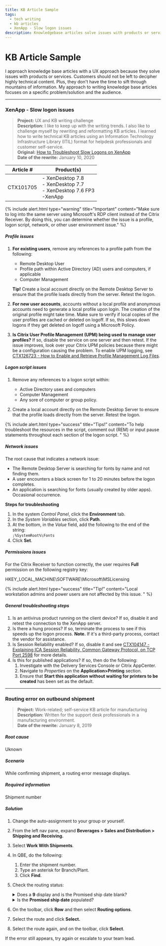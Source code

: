 ```yaml
---
title: KB Article Sample
tags: 
  - tech writing
  - kb articles 
  - XenApp - Slow logon issues
description: Knowledgebase articles solve issues with products or services. Customers should not be left to decipher highly technical content. Plus, they don't have the time to sift through mountains of information. My approach to writing knowledgebase articles is by focusing on a specific problem/solution and the audience. 
---
```


# KB Article Sample

I approach knowledge base articles with a UX approach because they solve issues with products or services. Customers should not be left to decipher highly technical content. Plus, they don't have the time to sift through mountains of information. My approach to writing knowledge base articles focuses on a specific problem/solution and the audience. 



<hr />

### XenApp - Slow logon issues

>**Project:**  UX and KB writing challenge  <br />
>**Description:**  I like to keep up with the writing trends.  I also like to challenge myself by rewriting and reformatting KB articles.  I learned how to write technical KB articles using an Information Technology Infrastructure Library (ITIL) format for helpdesk professionals and customer self-service.<br />
>**Original:** [How to Troubleshoot Slow Logons on XenApp](https://support.citrix.com/article/CTX101705)<br />
>**Date of the rewrite:** January 10, 2020 

| Article # | Product(s) |
| --------- | ---------- |
| CTX101705 | - XenDesktop 7.8<br />- XenDesktop 7.7<br />- XenDesktop 7.6 FP3<br />-XenApp |

{% include alert.html type="warning" title="Important" content="Make sure to log into the same server using Microsoft's RDP client instead of the Citrix Receiver. By doing this, you can determine whether the issue is a profile, logon script, network, or other user environment issue." %}


##### Profile issues

1. **For existing users**, remove any references to a profile path from the following:

   - Remote Desktop User 
   - Profile path within Active Directory (AD) users and computers, if applicable
   - Computer Management

   **Tip!** Create a local account directly on the Remote Desktop Server to ensure that the profile loads directly from the server. Retest the logon.   
   

2. **For new user accounts**, accounts without a local profile and anonymous accounts need to generate a local profile upon login. The creation of the original profile might take time. Make sure to verify if local copies of the user profiles are cached or deleted on logoff.  If so, this slows down logons if they get deleted on logoff using a Microsoft Policy. 

3. **Is Citrix User Profile Management (UPM) being used to manage user profiles?** If so, disable the service on one server and then retest.  If the issue improves, look over your Citrix UPM policies because there might be a configuration causing the problem.  To enable UPM logging, see [CTX126723 - How to Enable and Retrieve Profile Management Log Files](). 



##### Logon script issues

1. Remove any references to a logon script within:
   - Active Directory uses and computers
   - Computer Management
   - Any sore of computer or group policy.

2. Create a local account directly on the Remote Desktop Server to ensure that the profile loads directly from the server. Retest the logon.

{% include alert.html type="success" title="Tips!" content="To help troubleshoot the resources in the script, comment out (REM) or input pause statements throughout each section of the logon script. " %}

##### Network issues

The root cause that indicates a network issue:

- The Remote Desktop Server is searching for fonts by name and not finding them.
- A user encounters a black screen for 1 to 20 minutes before the logon completes. 
- An application is searching for fonts (usually created by older apps). Occasional occurrence.

**Steps for troubleshooting**<br />
1. In the system *Control Panel*, click the **Environment** tab.
2. In the *System Variables* section, click **Path**.
3. At the bottom, in the *Value* field, add the following to the end of the string:<br />
   `;%SystemRoot%\Fonts`
4. Click **Set**.

##### Permissions issues
For the Citrix Receiver to function correctly, the user requires **Full** permission on the following registry key:

   HKEY_LOCAL_MACHINE\SOFTWARE\Microsoft\MSLicensing


{% include alert.html type="success" title="Tip!" content="Local workstation admins and power users are not affected by this issue. " %}

##### General troubleshooting steps

1. Is an antivirus product running on the client device? If so, disable it and retest the connection to the XenApp server.
2. Is there a hung process? If so, terminate the process to see if this speeds up the logon process. 
   **Note.** If it's a third-party process, contact the vendor for assistance.
3. Is Session Reliability enabled? If so, disable it and see [CTX104147 - Explaining ICA Session Reliability, Common Gateway Protocol, on TCP Port 2598]() for more details. 
4. Is this for published applications? If so, then do the following:
   1. Investigate with the Delivery Services Console or Citrix AppCenter. 
   2. Navigate to *Properties* on the **Application\>Printing** section.
   3. Ensure that **Start this application without waiting for printers to be created** has been set as the default.



<hr />

### Routing error on outbound shipment

>**Project:** Work-related; self-service KB article for manufacturing<br>
>**Description:**  Written for the support desk professionals in a manufacturing environment.  <br>
>**Date of the rewrite:** January 8, 2019 

##### Root cause
Uknown

##### Scenario
While confirming shipment, a routing error message displays.

##### Required information
Shipment number


##### Solution

1. Change the auto-assignment to your group or yourself.
2. From the left nav pane, expand **Beverages \> Sales and Distribution \> Shipping and Receiving.**
3. Select **Work With Shipments**.
4. In QBE, do the following:
   1. Enter the shipment number.
   2. Type an asterisk for Branch/Plant. 
   3. Click **Find**.
5. Check the routing status:
   <details><summary>Does a <b>9</b> display and is the Promised ship date blank?</summary><p>
    <ol start="a">
    <li>To the left of the shipment, click the check box to select it. </li>
    <li>On the toolbar, click <b>Row</b> and then select <b>Routing options.</b><div class="note" style="padding: 3px 0px; margin: 6pt 0pt;background-color: yellow;"><b>Note.</b> If the <i>A detail rate was not found</i> error message displays, close the message.</div></li>
    <li>Very that the check box is still selected.</li>
    <li>On the toolbar, click <b>Select</b> and then click the <b>Dates/Times</b> tab.</li>
    <li>Re-enter the promised delivery date and time even if it's already populated.</li>
    <li>Click the <b>Recalculate promised ship date and time</b> check box to select it and click <b>OK</b>. <div class="note" style="padding: 3px 0px; margin: 6pt 0pt;background-color: yellow;"><b>Note.</b> If the <i>Promised ship date and time in past</i> message displays, click <b>OK</b>.</div></li>
    <li>You can proceed to step 6.</li>
    </ol>
   </p>
   </details>

    <details><summary>Is the <b>Promised ship date</b> populated?</summary><br><p>&nbsp;&nbsp;&nbsp;&nbsp;You can proceed to step 6.</p>
   </details>
6. On the toolbar, click <b>Row</b> and then select <b>Routing options</b>.
7. Select the route and click **Select.**
8. Select the route again, and on the toolbar, click **Select**.

If the error still appears, try again or escalate to your team lead.